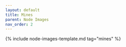 ```yaml
---
layout: default
title: Mines
parent: Node Images
nav_order: 2
---
```


{% include node-images-template.md tag="mines" %}
